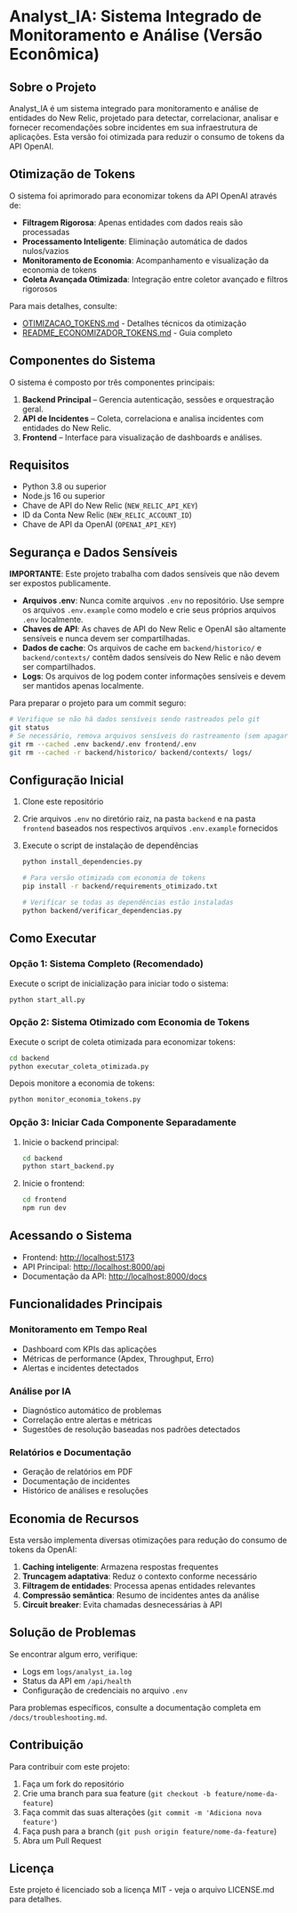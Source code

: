 # Analyst_IA: Sistema Integrado de Monitoramento e Análise (Versão Econômica)

## Sobre o Projeto

Analyst_IA é um sistema integrado para monitoramento e análise de entidades do New Relic, projetado para detectar, correlacionar, analisar e fornecer recomendações sobre incidentes em sua infraestrutura de aplicações. Esta versão foi otimizada para reduzir o consumo de tokens da API OpenAI.

## Otimização de Tokens

O sistema foi aprimorado para economizar tokens da API OpenAI através de:

- **Filtragem Rigorosa**: Apenas entidades com dados reais são processadas
- **Processamento Inteligente**: Eliminação automática de dados nulos/vazios
- **Monitoramento de Economia**: Acompanhamento e visualização da economia de tokens
- **Coleta Avançada Otimizada**: Integração entre coletor avançado e filtros rigorosos

Para mais detalhes, consulte:
- [OTIMIZACAO_TOKENS.md](backend/OTIMIZACAO_TOKENS.md) - Detalhes técnicos da otimização
- [README_ECONOMIZADOR_TOKENS.md](backend/README_ECONOMIZADOR_TOKENS.md) - Guia completo

## Componentes do Sistema

O sistema é composto por três componentes principais:

1. **Backend Principal** – Gerencia autenticação, sessões e orquestração geral.
2. **API de Incidentes** – Coleta, correlaciona e analisa incidentes com entidades do New Relic.
3. **Frontend** – Interface para visualização de dashboards e análises.

## Requisitos

- Python 3.8 ou superior
- Node.js 16 ou superior
- Chave de API do New Relic (`NEW_RELIC_API_KEY`)
- ID da Conta New Relic (`NEW_RELIC_ACCOUNT_ID`)
- Chave de API da OpenAI (`OPENAI_API_KEY`)

## Segurança e Dados Sensíveis

**IMPORTANTE**: Este projeto trabalha com dados sensíveis que não devem ser expostos publicamente.

- **Arquivos .env**: Nunca comite arquivos `.env` no repositório. Use sempre os arquivos `.env.example` como modelo e crie seus próprios arquivos `.env` localmente.
- **Chaves de API**: As chaves de API do New Relic e OpenAI são altamente sensíveis e nunca devem ser compartilhadas.
- **Dados de cache**: Os arquivos de cache em `backend/historico/` e `backend/contexts/` contêm dados sensíveis do New Relic e não devem ser compartilhados.
- **Logs**: Os arquivos de log podem conter informações sensíveis e devem ser mantidos apenas localmente.

Para preparar o projeto para um commit seguro:

```bash
# Verifique se não há dados sensíveis sendo rastreados pelo git
git status
# Se necessário, remova arquivos sensíveis do rastreamento (sem apagar os arquivos)
git rm --cached .env backend/.env frontend/.env
git rm --cached -r backend/historico/ backend/contexts/ logs/
```

## Configuração Inicial

1. Clone este repositório
2. Crie arquivos `.env` no diretório raiz, na pasta `backend` e na pasta `frontend` baseados nos respectivos arquivos `.env.example` fornecidos
3. Execute o script de instalação de dependências

   ```bash
   python install_dependencies.py
   
   # Para versão otimizada com economia de tokens
   pip install -r backend/requirements_otimizado.txt
   
   # Verificar se todas as dependências estão instaladas
   python backend/verificar_dependencias.py
   ```

## Como Executar

### Opção 1: Sistema Completo (Recomendado)

Execute o script de inicialização para iniciar todo o sistema:

```bash
python start_all.py
```

### Opção 2: Sistema Otimizado com Economia de Tokens

Execute o script de coleta otimizada para economizar tokens:

```bash
cd backend
python executar_coleta_otimizada.py
```

Depois monitore a economia de tokens:

```bash
python monitor_economia_tokens.py
```

### Opção 3: Iniciar Cada Componente Separadamente

1. Inicie o backend principal:

   ```bash
   cd backend
   python start_backend.py
   ```

2. Inicie o frontend:

   ```bash
   cd frontend
   npm run dev
   ```

## Acessando o Sistema

- Frontend: [http://localhost:5173](http://localhost:5173)
- API Principal: [http://localhost:8000/api](http://localhost:8000/api)
- Documentação da API: [http://localhost:8000/docs](http://localhost:8000/docs)

## Funcionalidades Principais

### Monitoramento em Tempo Real

- Dashboard com KPIs das aplicações
- Métricas de performance (Apdex, Throughput, Erro)
- Alertas e incidentes detectados

### Análise por IA

- Diagnóstico automático de problemas
- Correlação entre alertas e métricas
- Sugestões de resolução baseadas nos padrões detectados

### Relatórios e Documentação

- Geração de relatórios em PDF
- Documentação de incidentes
- Histórico de análises e resoluções

## Economia de Recursos

Esta versão implementa diversas otimizações para redução do consumo de tokens da OpenAI:

1. **Caching inteligente**: Armazena respostas frequentes
2. **Truncagem adaptativa**: Reduz o contexto conforme necessário
3. **Filtragem de entidades**: Processa apenas entidades relevantes
4. **Compressão semântica**: Resumo de incidentes antes da análise
5. **Circuit breaker**: Evita chamadas desnecessárias à API

## Solução de Problemas

Se encontrar algum erro, verifique:

- Logs em `logs/analyst_ia.log`
- Status da API em `/api/health`
- Configuração de credenciais no arquivo `.env`

Para problemas específicos, consulte a documentação completa em `/docs/troubleshooting.md`.

## Contribuição

Para contribuir com este projeto:

1. Faça um fork do repositório
2. Crie uma branch para sua feature (`git checkout -b feature/nome-da-feature`)
3. Faça commit das suas alterações (`git commit -m 'Adiciona nova feature'`)
4. Faça push para a branch (`git push origin feature/nome-da-feature`)
5. Abra um Pull Request

## Licença

Este projeto é licenciado sob a licença MIT - veja o arquivo LICENSE.md para detalhes.
